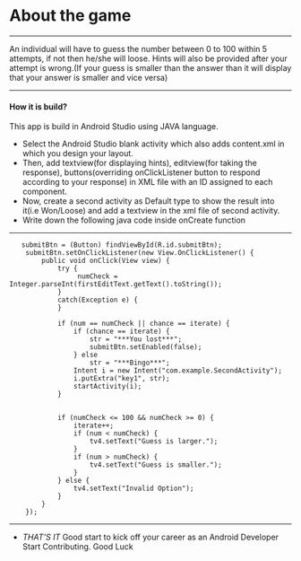# About the game
***
 An individual will have to guess the number between 0 to 100 within 5 attempts, if not then he/she will loose.
 Hints will also be provided after your attempt is wrong.(If your guess is smaller than the answer than it will display that your answer is smaller and vice versa)
***
#### How it is build?
This app is build in Android Studio using JAVA language. 
* Select the Android Studio blank activity which also adds content.xml in which you design your layout.
* Then, add textview(for displaying hints), editview(for taking the response), buttons(overriding onClickListener button to respond according to your response)
in XML file with an ID assigned to each component.
* Now, create a second activity as Default type to show the result into it(i.e Won/Loose) and add a textview in the xml file of second activity.
* Write down the following java code inside onCreate function
***
	   submitBtn = (Button) findViewById(R.id.submitBtn);
        submitBtn.setOnClickListener(new View.OnClickListener() {
            public void onClick(View view) {
                try {
                     numCheck = Integer.parseInt(firstEditText.getText().toString());
                }
                catch(Exception e) {
                }

                if (num == numCheck || chance == iterate) {
                    if (chance == iterate) {
                        str = "***You lost***";
                        submitBtn.setEnabled(false);
                    } else
                        str = "***Bingo***";
                    Intent i = new Intent("com.example.SecondActivity");
                    i.putExtra("key1", str);
                    startActivity(i);
                }


                if (numCheck <= 100 && numCheck >= 0) {
                    iterate++;
                    if (num < numCheck) {
                        tv4.setText("Guess is larger.");
                    }
                    if (num > numCheck) {
                        tv4.setText("Guess is smaller.");
                    }
                } else {
                    tv4.setText("Invalid Option");
                }
            }
        });
***
* *THAT'S IT* Good start to kick off your career as an Android Developer Start Contributing. Good Luck
